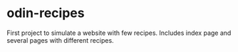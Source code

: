 # odin-recipes

First project to simulate a website with few recipes. Includes index page and several pages with different recipes.